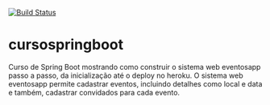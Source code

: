 [![Build Status](https://travis-ci.org/professordelphi/cursospringboot.svg?branch=master)](https://travis-ci.org/professordelphi/cursospringboot)
# cursospringboot
Curso de Spring Boot mostrando como construir o sistema web eventosapp passo a passo, da inicialização até o deploy no heroku. O sistema web eventosapp permite cadastrar eventos, incluindo detalhes como local e data e também,  cadastrar convidados para cada evento.
